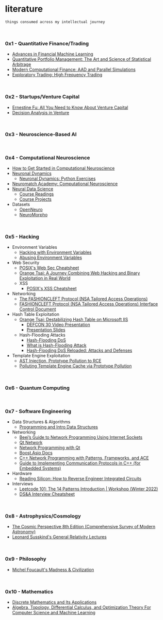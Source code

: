 # literature

```
things consumed across my intellectual journey
```

<br>


### 0x1 - Quantitative Finance/Trading

- [Advances in Financial Machine Learning](quantitative_finance/Advances%20in%20Financial%20Machine%20Learning.pdf)
- [Quantitative Portfolio Management: The Art and Science of Statistical Arbitrage](quantitative_finance/Quantitative%20Portfolio%20Management%20The%20Art%20and%20Science%20of%20Statistical%20Arbitrage.pdf)
- [Modern Computational Finance: AAD and Parallel Simulations](quantitative_finance/Savine_Modern_Computational_Finance.pdf)
- [Exploratory Trading: High Frequency Trading](quantitative_finance/Exploratory%20Trading%20HFT.pdf)

<br>

### 0x2 - Startups/Venture Capital

- [Ernestine Fu: All You Need to Know About Venture Capital](https://www.youtube.com/watch?v=qieDyvn6q0Q)
- [Decision Analysis in Venture](https://www.youtube.com/watch?v=Wi3PiZsIfBU)

<br>

### 0x3 - Neuroscience-Based AI


<br>

### 0x4 - Computational Neuroscience

- [How to Get Started in Computational Neuroscience](https://medium.com/neurotechx/how-to-get-started-in-computational-neuroscience-dde4b1817ccd)
- [Neuronal Dynamics](https://neuronaldynamics.epfl.ch/online/index.html)
  - [Neuronal Dynamics: Python Exercises](https://neuronaldynamics-exercises.readthedocs.io/en/latest/)
- [Neuromatch Academy: Computational Neuroscience](https://compneuro.neuromatch.io/tutorials/intro.html)
- [Neural Data Science](https://github.com/NeuralDataScience)
  - [Course Readings](https://github.com/NeuralDataScience/Readings)
  - [Course Projects](https://github.com/NeuralDataScience/Projects)
- Datasets
  - [OpenNeuro](https://openneuro.org/)
  - [NeuroMorpho](https://neuromorpho.org/)

<br>

### 0x5 - Hacking

- Environment Variables
  - [Hacking with Environment Variables](https://www.elttam.com/blog/env/)
  - [Abusing Environment Variables](https://blog.p6.is/Abusing-Environment-Variables/)
- Web Security
  - [POSIX's Web Sec Cheatsheet](https://blog.p6.is/Web-Security-CheatSheet/)
  - [Orange Tsai: A Journey Combining Web Hacking and Binary Exploitation in Real World](https://www.youtube.com/watch?v=-dh4QXK3WCw)
  - XSS
    - [POSIX's XSS Cheatsheet](https://blog.p6.is/xss-cheatsheet/)
- Networking
  - [The FASHIONCLEFT Protocol (NSA Tailored Access Operations)](hacking/FASHIONCLEFT.pdf)
  - [FASHIONCLEFT Protocol (NSA Tailored Access Operations) Interface Control Document](https://www.eff.org/files/2015/01/27/20150117-spiegel-technical_description_of_the_fashioncleft_protocol_.pdf)
- Hash Table Exploitation
  - [Orange Tsai: Destabilizing Hash Table on Microsoft IIS](https://blog.orange.tw/2022/08/lets-dance-in-the-cache-destabilizing-hash-table-on-microsoft-iis.html)
    - [DEFCON 30 Video Presentation](https://www.youtube.com/watch?v=9w1VqFkVAJs)
    - [Presentation Slides](https://github.com/orangetw/My-Presentation-Slides/blob/main/data/2022-Lets-Dance-in-the-Cache-Destabilizing-Hash-Table-on-Microsoft-IIS.pdf)
  - Hash-Flooding Attacks
    - [Hash-Flooding DoS](https://isdanni.com/hash-flooding/)
    - [What is Hash-Flooding Attack](https://www.programmersought.com/article/96539229181/)
    - [Hash-Flooding DoS Reloaded: Attacks and Defenses](https://docslib.org/doc/9683880/hash-flooding-dos-reloaded-attacks-and-defenses)
- Template Engine Exploitation
  - [AST Injection, Prototype Pollution to RCE](https://blog.p6.is/AST-Injection/)
  - [Polluting Template Engine Cache via Prototype Pollution](https://blog.p6.is/AST-Injection/)

<br>

### 0x6 - Quantum Computing

<br>

### 0x7 - Software Engineering
- Data Structures & Algorithms
  - [Programming and Intro Data Structures](https://eecs280staff.github.io/notes/01_Intro_MachineModel.html#intro-machinemodel)
- Networking
  - [Beej’s Guide to Network Programming Using Internet Sockets](https://beej.us/guide/bgnet/pdf/bgnet_usl_c_1.pdf)
  - [Qt Network](https://doc.qt.io/qt-6/qtnetwork-index.html#articles-and-guides)
  - [Network Programming with Qt](https://doc.qt.io/qt-6/qtnetwork-programming.html)
  - [Boost.Asio Docs](https://www.boost.org/doc/libs/1_81_0/doc/html/boost_asio.html)
  - [C++ Network Programming with Patterns, Frameworks, and ACE](https://www.dre.vanderbilt.edu/~schmidt/PDF/ACE-tutorial.pdf)
  - [Guide to Implementing Communication Protocols in C++ (for Embedded Systems)](https://commschamp.github.io/comms_protocols_cpp/)
- Hardware
  - [Reading Silicon: How to Reverse Engineer Integrated Circuits](https://www.youtube.com/watch?v=aHx-XUA6f9g)
- Interviews
  - [Leetcode 101: The 14 Patterns Introduction | Workshop (Winter 2022)](https://www.youtube.com/watch?v=g6TLB_tAaCI)
  - [DS&A Interview Cheatsheet](https://www.techinterviewhandbook.org/algorithms/study-cheatsheet/)

<br>

### 0x8 - Astrophysics/Cosmology

- [The Cosmic Perspective 8th Edition (Comprehensive Survey of Modern Astronomy)](https://drive.google.com/file/d/1-wY5lFQZXtlPkFGW-OG4uWMJhzHEcfOS/view)
- [Leonard Susskind's General Relativity Lectures](https://www.youtube.com/playlist?list=PLpGHT1n4-mAvcXwzOIz3dHnGZaQP1LEib)

<br>

### 0x9 - Philosophy
- [Michel Foucault's Madness & Civilization](https://ia803108.us.archive.org/34/items/Michel_Foucault_Madness_And_Civilization/Michel%20Foucault%2C%20Richard%20Howard%20%28transl.%29%20-%20Madness%20and%20Civilization_%20A%20History%20of%20Insanity%20in%20the%20Age%20of%20Reason%20%282013%2C%20Vintage%29.pdf)

<br>

### 0x10 - Mathematics

- [Discrete Mathematics and Its Applications](mathematics/Discrete%20mathematics%20and%20its%20applications%20by%20Rosen,%20Kenneth%20H%20,%208th%20Edition.pdf)
- [Algebra, Topology, Differential Calculus, and Optimization Theory For Computer Science and Machine Learning](mathematics/Deep%20Maths%20for%20CS%20and%20ML.pdf)
